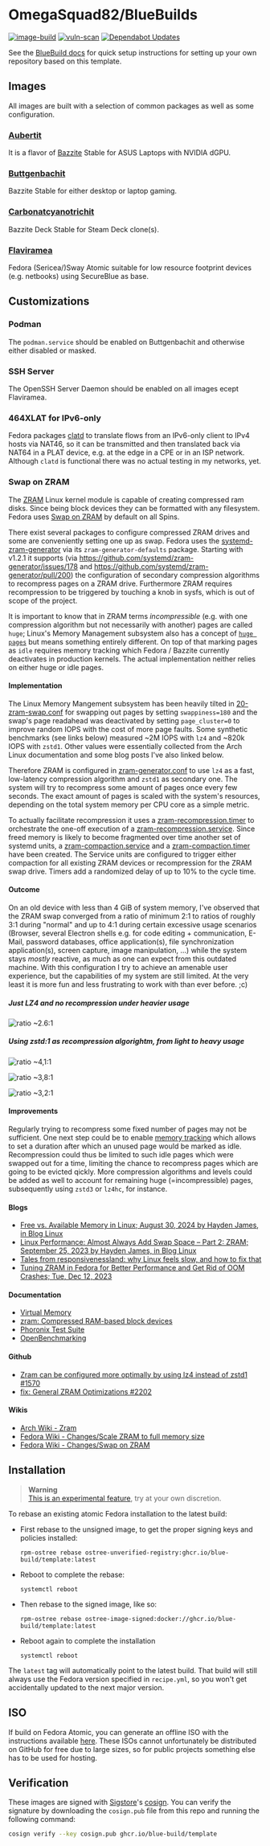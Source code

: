 # OmegaSquad82/BlueBuilds &nbsp;

[![image-build](https://github.com/OmegaSquad82/bluebuilds/actions/workflows/build-image.yml/badge.svg)](https://github.com/OmegaSquad82/bluebuilds/actions/workflows/build-image.yml)
[![vuln-scan](https://github.com/OmegaSquad82/bluebuilds/actions/workflows/vulnerability-scan.yml/badge.svg)](https://github.com/OmegaSquad82/bluebuilds/actions/workflows/vulnerability-scan.yml)
[![Dependabot Updates](https://github.com/OmegaSquad82/bluebuilds/actions/workflows/dependabot/dependabot-updates/badge.svg)](https://github.com/OmegaSquad82/bluebuilds/actions/workflows/dependabot/dependabot-updates)

See the [BlueBuild docs](https://blue-build.org/how-to/setup/) for quick setup instructions for setting up your own repository based on this template.

## Images

All images are built with a selection of common packages as well as some configuration.

### [Aubertit](https://www.mineralienatlas.de/lexikon/index.php/MineralData?lang=en&language=english&mineral=Aubertit)

It is a flavor of [Bazzite](https://bazzite.gg/) Stable for ASUS Laptops with NVIDIA dGPU.

### [Buttgenbachit](https://www.mineralienatlas.de/lexikon/index.php/MineralData?lang=en&language=english&mineral=Buttgenbachit)

Bazzite Stable for either desktop or laptop gaming.

### [Carbonatcyanotrichit](https://www.mineralienatlas.de/lexikon/index.php/MineralData?lang=en&language=english&mineral=Carbonatcyanotrichit)

Bazzite Deck Stable for Steam Deck clone(s).

### [Flaviramea](https://www.ecosia.org/search?tt=mzl&q=Cornus%20sericea%20Flaviramea)

Fedora (Sericea/)Sway Atomic suitable for low resource footprint devices (e.g. netbooks) using SecureBlue as base.

## Customizations

### Podman

The `podman.service` should be enabled on Buttgenbachit and otherwise either disabled or masked.

### SSH Server

The OpenSSH Server Daemon should be enabled on all images ecept Flaviramea.

### 464XLAT for IPv6-only

Fedora packages [clatd](https://packages.fedoraproject.org/pkgs/clatd/clatd/index.html) to translate flows from an IPv6-only client to IPv4 hosts via NAT46, so it can be transmitted and then translated back via NAT64 in a PLAT device, e.g. at the edge in a CPE or in an ISP network. Although `clatd` is functional there was no actual testing in my networks, yet.

### Swap on ZRAM

The [ZRAM](https://github.com/torvalds/linux/tree/master/drivers/block/zram) Linux kernel module is capable of creating compressed ram disks. Since being block devices they can be formatted with any filesystem. Fedora uses [Swap on ZRAM](https://fedoraproject.org/wiki/Changes/SwapOnZRAM) by default on all Spins.

There exist several packages to configure compressed ZRAM drives and some are conveniently setting one up as swap. Fedora uses the [systemd-zram-generator](https://github.com/systemd/zram-generator) via its `zram-generator-defaults` package. Starting with v1.2.1 it supports (via https://github.com/systemd/zram-generator/issues/178 and https://github.com/systemd/zram-generator/pull/200) the configuration of secondary compression algorithms to recompress pages on a ZRAM drive. Furthermore ZRAM requires recompression to be triggered by touching a knob in sysfs, which is out of scope of the project.

It is important to know that in ZRAM terms _incompressible_ (e.g. with one compression algorithm but not necessarily with another) pages are called `huge`; Linux's Memory Management subsystem also has a concept of [`huge pages`](https://docs.kernel.org/admin-guide/mm/concepts.html#huge-pages) but means something entirely different. On top of that marking pages as `idle` requires memory tracking which Fedora / Bazzite currently deactivates in production kernels. The actual implementation neither relies on either huge or idle pages.

#### Implementation

The Linux Memory Mangement subsystem has been heavily tilted in [20-zram-swap.conf](files/system/etc/sysctl.d/20-zram-swap.conf) for swapping out pages by setting `swappiness=180` and the swap's page readahead was deactivated by setting `page_cluster=0` to improve random IOPS with the cost of more page faults. Some synthetic benchmarks (see links below) measured ~2M IOPS with `lz4` and ~820k IOPS with `zstd1`. Other values were essentially collected from the Arch Linux documentation and some blog posts I've also linked below.

Therefore ZRAM is configured in [zram-generator.conf](files/system/etc/systemd/zram-generator.conf) to use `lz4` as a fast, low-latency compression algorithm and `zstd1` as secondary one. The system will try to recompress some amount of pages once every few seconds. The exact amount of pages is scaled with the system's resources, depending on the total system memory per CPU core as a simple metric.

To actually facilitate recompression it uses a [zram-recompression.timer](files/system/etc/systemd/system/zram-recompression.timer) to orchestrate the one-off execution of a [zram-recompression.service](files/system/etc/systemd/system/zram-recompression.service). Since freed memory is likely to become fragmented over time another set of systemd units, a [zram-compaction.service](files/system/etc/systemd/system/zram-compaction.service) and a [zram-compaction.timer](files/system/etc/systemd/system/zram-compaction.timer) have been created. The Service units are configured to trigger either compaction for all existing ZRAM devices or recompression for the ZRAM swap drive. Timers add a randomized delay of up to 10% to the cycle time.

#### Outcome

On an old device with less than 4 GiB of system memory, I've observed that the ZRAM swap converged from a ratio of minimum 2:1 to ratios of roughly 3:1 during "normal" and up to 4:1 during certain excessive usage scenarios (Browser, several Electron shells e.g. for code editing + communication, E-Mail, password databases, office application(s), file synchronization application(s), screen capture, image manipulation, ...) while the system stays _mostly_ reactive, as much as one can expect from this outdated machine. With this configuration I try to achieve an amenable user experience, but the capabilities of my system are still limited. At the very least it is more fun and less frustrating to work with than ever before. ;c)

##### Just LZ4 and no recompression under heavier usage

![ratio ~2.6:1](images/ratio-2,6-to-1-recompression-off.png)

##### Using zstd:1 as recompression algorightm, from light to heavy usage

![ratio ~4,1:1](images/ratio-4,1-to-1-recompression-on.png)

![ratio ~3,8:1](images/ratio-3,8-to-1-recompression-on.png)

![ratio ~3,2:1](images/ratio-3,2-to-1-recompression-on.png)


#### Improvements

Regularly trying to recompress some fixed number of pages may not be sufficient. One next step could be to enable [memory tracking](https://docs.kernel.org/admin-guide/blockdev/zram.html#memory-tracking) which allows to set a duration after which an unused page would be marked as idle. Recompression could thus be limited to such idle pages which were swapped out for a time, limiting the chance to recompress pages which are going to be evicted qickly. More compression algorithms and levels could be added as well to account for remaining huge (=incompressible) pages, subsequently using `zstd3` or `lz4hc`, for instance.

#### Blogs

- [Free vs. Available Memory in Linux; August 30, 2024 by Hayden James, in Blog Linux](https://linuxblog.io/free-vs-available-memory-in-linux/)
- [Linux Performance: Almost Always Add Swap Space – Part 2: ZRAM; September 25, 2023 by Hayden James, in Blog Linux](https://haydenjames.io/linux-performance-almost-always-add-swap-part2-zram/)
- [Tales from responsivenessland: why Linux feels slow, and how to fix that](https://rudd-o.com/linux-and-free-software/tales-from-responsivenessland-why-linux-feels-slow-and-how-to-fix-that)
- [Tuning ZRAM in Fedora for Better Performance and Get Rid of OOM Crashes; Tue, Dec 12, 2023](https://blog.guillaumea.fr/post/tuning_zram_fedora_for_better_performance/)

#### Documentation

- [Virtual Memory](https://www.kernel.org/doc/html/latest/admin-guide/sysctl/vm.html)
- [zram: Compressed RAM-based block devices](https://docs.kernel.org/admin-guide/blockdev/zram.html)
- [Phoronix Test Suite](https://github.com/phoronix-test-suite/phoronix-test-suite/blob/master/documentation/phoronix-test-suite.md)
- [OpenBenchmarking](https://openbenchmarking.org/features)

#### Github

- [Zram can be configured more optimally by using lz4 instead of zstd1 #1570](https://github.com/ublue-os/bazzite/issues/1570)
- [fix: General ZRAM Optimizations #2202](https://github.com/ublue-os/bazzite/pull/2202)

#### Wikis

- [Arch Wiki - Zram](https://wiki.archlinux.org/title/Zram)
- [Fedora Wiki - Changes/Scale ZRAM to full memory size](https://fedoraproject.org/wiki/Changes/Scale_ZRAM_to_full_memory_size)
- [Fedora Wiki - Changes/Swap on ZRAM](https://fedoraproject.org/wiki/Changes/SwapOnZRAM)

## Installation

> **Warning**  
> [This is an experimental feature](https://www.fedoraproject.org/wiki/Changes/OstreeNativeContainerStable), try at your own discretion.

To rebase an existing atomic Fedora installation to the latest build:

- First rebase to the unsigned image, to get the proper signing keys and policies installed:
  ```
  rpm-ostree rebase ostree-unverified-registry:ghcr.io/blue-build/template:latest
  ```
- Reboot to complete the rebase:
  ```
  systemctl reboot
  ```
- Then rebase to the signed image, like so:
  ```
  rpm-ostree rebase ostree-image-signed:docker://ghcr.io/blue-build/template:latest
  ```
- Reboot again to complete the installation
  ```
  systemctl reboot
  ```

The `latest` tag will automatically point to the latest build. That build will still always use the Fedora version specified in `recipe.yml`, so you won't get accidentally updated to the next major version.

## ISO

If build on Fedora Atomic, you can generate an offline ISO with the instructions available [here](https://blue-build.org/learn/universal-blue/#fresh-install-from-an-iso). These ISOs cannot unfortunately be distributed on GitHub for free due to large sizes, so for public projects something else has to be used for hosting.

## Verification

These images are signed with [Sigstore](https://www.sigstore.dev/)'s [cosign](https://github.com/sigstore/cosign). You can verify the signature by downloading the `cosign.pub` file from this repo and running the following command:

```bash
cosign verify --key cosign.pub ghcr.io/blue-build/template
```
